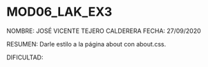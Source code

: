 # MOD06_LAK_EX3
NOMBRE: JOSÉ VICENTE TEJERO CALDERERA FECHA: 27/09/2020

RESUMEN: Darle estilo a la página about con about.css.

DIFICULTAD: 
